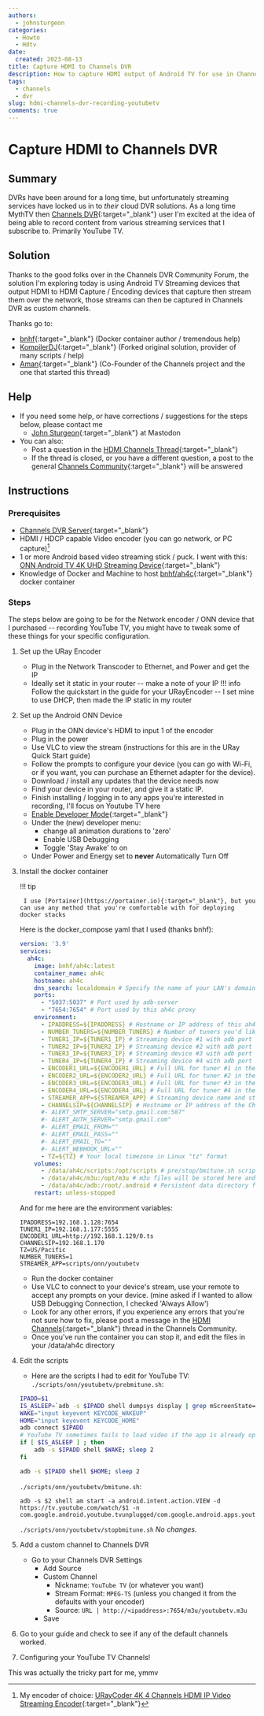 ```yaml
---
authors:
  - johnsturgeon
categories:
  - Howto
  - Hdtv
date:
  created: 2023-08-13
title: Capture HDMI to Channels DVR
description: How to capture HDMI output of Android TV for use in Channels DVR
tags:
  - channels
  - dvr
slug: hdmi-channels-dvr-recording-youtubetv
comments: true
---
```


# Capture HDMI to Channels DVR

## Summary

DVRs have been around for a long time, but unfortunately streaming services have locked us in to 
*their* cloud DVR solutions.  As a long time MythTV then [Channels DVR](https://getchannels.com){:target="_blank"}
user I'm excited at the idea of being able to record content from various streaming services 
that I subscribe to.  Primarily YouTube TV. 

<!-- more -->

## Solution

Thanks to the good folks over in the Channels DVR Community Forum, the solution I'm exploring today is using Android TV Streaming devices that output HDMI to HDMI Capture / Encoding devices that capture then stream them over the network, those streams can then be captured in Channels DVR as custom channels.

Thanks go to:

  * [bnhf](https://community.getchannels.com/u/bnhf){:target="_blank"} (Docker container author / tremendous help)
  * [KompilerDJ](https://community.getchannels.com/u/KompilerDJ){:target="_blank"} (Forked original solution, provider of many scripts / help)
  * [Aman](https://community.getchannels.com/u/tmm1){:target="_blank"} (Co-Founder of the Channels project and the one that started this thread)

## Help

* If you need some help, or have corrections / suggestions for the steps below, please contact me
    * [John Sturgeon](https://community.getchannels.com/u/johnofcamas){:target="_blank"} at Mastodon
* You can also:
    * Post a question in the [HDMI Channels Thread](https://community.getchannels.com/t/hdmi-for-channels/36302){:target="_blank"}
    * If the thread is closed, or you have a different question, a post to the general [Channels Community](https://community.getchannels.com/){:target="_blank"} will be answered

## Instructions

### Prerequisites

* [Channels DVR Server](https://getchannels.com){:target="_blank"}
* HDMI / HDCP capable Video encoder (you can go network, or PC capture)[^1]
* 1 or more Android based video streaming stick / puck.
  I went with this:
  [ONN Android TV 4K UHD Streaming Device](https://www.amazon.com/gp/product/B0B75QMC7X){:target="_blank"}
* Knowledge of Docker and Machine to host [bnhf/ah4c](https://hub.docker.com/r/bnhf/ah4c){:target="_blank"} docker 
  container

### Steps

The steps below are going to be for the Network encoder / ONN device that I purchased -- recording YouTube TV, you might have to tweak some of these things for your specific configuration.

1. Set up the URay Encoder
    * Plug in the Network Transcoder to Ethernet, and Power and get the IP
    * Ideally set it static in your router -- make a note of your IP
    !!! info 
        Follow the quickstart in the guide for your URayEncoder -- I set mine to use DHCP, then made 
        the IP static in my router
     
2. Set up the Android ONN Device
     * Plug in the ONN device's HDMI to input 1 of the encoder
     * Plug in the power
     * Use VLC to view the stream (instructions for this are in the URay Quick Start guide)
     * Follow the prompts to configure your device (you can go with Wi-Fi, or if you want, you can 
       purchase an Ethernet adapter for the device).
     * Download / install any updates that the device needs now
     * Find your device in your router, and give it a static IP.
     * Finish installing / logging in to any apps you're interested in recording, I'll focus on 
       Youtube TV here
     * [Enable Developer Mode](https://developer.android.com/training/tv/start/start#:~:text=On%20your%20TV%20device%2C%20navigate,Return%20to%20Settings.){:target="_blank"}
     * Under the (new) developer menu:
       * change all animation durations to 'zero'
       * Enable USB Debugging
       * Toggle 'Stay Awake' to on
     * Under Power and Energy set to **never** Automatically Turn Off

3. Install the docker container

    !!! tip

        I use [Portainer](https://portainer.io){:target="_blank"}, but you can use any method that you're comfortable with for deploying docker stacks

    Here is the docker_compose yaml that I used (thanks bnhf):

    ```yaml
    version: '3.9'
    services:
      ah4c:
        image: bnhf/ah4c:latest
        container_name: ah4c
        hostname: ah4c
        dns_search: localdomain # Specify the name of your LAN's domain, usually local or localdomain
        ports:
          - "5037:5037" # Port used by adb-server
          - "7654:7654" # Port used by this ah4c proxy
        environment:
          - IPADDRESS=${IPADDRESS} # Hostname or IP address of this ah4c extension to be used in M3U file (also add port number if not in M3U)
          - NUMBER_TUNERS=${NUMBER_TUNERS} # Number of tuners you'd like defined 1, 2, 3 or 4 supported
          - TUNER1_IP=${TUNER1_IP} # Streaming device #1 with adb port in the form hostname:port or ip:port
          - TUNER2_IP=${TUNER2_IP} # Streaming device #2 with adb port in the form hostname:port or ip:port
          - TUNER3_IP=${TUNER3_IP} # Streaming device #3 with adb port in the form hostname:port or ip:port
          - TUNER4_IP=${TUNER4_IP} # Streaming device #4 with adb port in the form hostname:port or ip:port
          - ENCODER1_URL=${ENCODER1_URL} # Full URL for tuner #1 in the form http://hostname/stream or http://ip/stream
          - ENCODER2_URL=${ENCODER2_URL} # Full URL for tuner #2 in the form http://hostname/stream or http://ip/stream
          - ENCODER3_URL=${ENCODER3_URL} # Full URL for tuner #3 in the form http://hostname/stream or http://ip/stream
          - ENCODER4_URL=${ENCODER4_URL} # Full URL for tuner #4 in the form http://hostname/stream or http://ip/stream
          - STREAMER_APP=${STREAMER_APP} # Streaming device name and streaming app you're using in the form scripts/streamer/app (use lowercase with slashes between as shown)
          - CHANNELSIP=${CHANNELSIP} # Hostname or IP address of the Channels DVR server itself
          #- ALERT_SMTP_SERVER="smtp.gmail.com:587"
          #- ALERT_AUTH_SERVER="smtp.gmail.com"
          #- ALERT_EMAIL_FROM=""
          #- ALERT_EMAIL_PASS=""
          #- ALERT_EMAIL_TO=""
          #- ALERT_WEBHOOK_URL=""
          - TZ=${TZ} # Your local timezone in Linux "tz" format
        volumes:
          - /data/ah4c/scripts:/opt/scripts # pre/stop/bmitune.sh scripts will be stored in this bound host directory under streamer/app
          - /data/ah4c/m3u:/opt/m3u # m3u files will be stored here and hosted at http://<hostname or ip>:7654/m3u for use in Channels DVR - Custom Channels settings
          - /data/ah4c/adb:/root/.android # Persistent data directory for adb keys
        restart: unless-stopped
    ```
   
    And for me here are the environment variables:
 
    ```.dotenv
    IPADDRESS=192.168.1.128:7654
    TUNER1_IP=192.168.1.177:5555
    ENCODER1_URL=http://192.168.1.129/0.ts
    CHANNELSIP=192.168.1.170
    TZ=US/Pacific
    NUMBER_TUNERS=1
    STREAMER_APP=scripts/onn/youtubetv
    ```
   
    * Run the docker container
    * Use VLC to connect to your device's stream, use your remote to accept any prompts on your device.  (mine asked if I wanted to allow USB Debugging Connection, I checked 'Always Allow')
    * Look for any other errors, if you experience any errors that you're not sure how to fix, please post a message in the [HDMI Channels](https://community.getchannels.com/t/hdmi-for-channels/36302){:target="_blank"} thread in the Channels Community.
    * Once you've run the container you can stop it, and edit the files in your /data/ah4c directory

4. Edit the scripts
    * Here are the scripts I had to edit for YouTube TV:
    `./scripts/onn/youtubetv/prebmitune.sh`:
    ```bash
    IPADD=$1
    IS_ASLEEP=`adb -s $IPADD shell dumpsys display | grep mScreenState=OFF`
    WAKE="input keyevent KEYCODE_WAKEUP"
    HOME="input keyevent KEYCODE_HOME"
    adb connect $IPADD
    # YouTube TV sometimes fails to load video if the app is already open when waking up from sleep.
    if [ $IS_ASLEEP ] ; then
        adb -s $IPADD shell $WAKE; sleep 2
    fi
    
    adb -s $IPADD shell $HOME; sleep 2    
    ```
    `./scripts/onn/youtubetv/bmitune.sh`:
    ```shell
    adb -s $2 shell am start -a android.intent.action.VIEW -d https://tv.youtube.com/watch/$1 -n com.google.android.youtube.tvunplugged/com.google.android.apps.youtube.tvunplugged.activity.MainActivity```
    ```
    `./scripts/onn/youtubetv/stopbmitune.sh` _No changes_.
    
5. Add a custom channel to Channels DVR
    * Go to your Channels DVR Settings
        * Add Source
        * Custom Channel
            * Nickname: `YouTube TV` (or whatever you want)
            * Stream Format: `MPEG-TS` (unless you changed it from the defaults with your encoder)
            * Source: `URL | http://<ipaddress>:7654/m3u/youtubetv.m3u`
        * Save
6. Go to your guide and check to see if any of the default channels worked.
7. Configuring your YouTube TV Channels!

This was actually the tricky part for me, ymmv

[^1]: My encoder of choice: [URayCoder 4K 4 Channels HDMI IP Video Streaming Encoder](https://www.amazon.com/URayCoder-Cost-Effective-Streaming-Broadcast-Transmitter/dp/B07TKMPCZH){:target="_blank"}